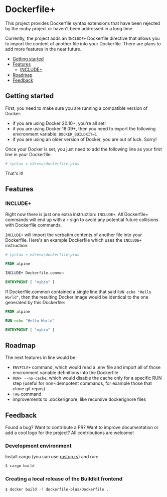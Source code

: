 # Dockerfile+

This project provides Dockerfile syntax extensions that have been rejected by the moby project or haven't been addressed in a long time.

Currently, the project adds an `INCLUDE+` Dockerfile directive that allows you to import the content of another file into your Dockerfile. There are plans to add more features in the near future.

- [Getting started](#getting-started)
- [Features](#features)
  - [INCLUDE+](#include)
- [Roadmap](#roadmap)
- [Feedback](#feedback)

## Getting started

First, you need to make sure you are running a compatible version of Docker:
- if you are using Docker 20.10+, you're all set!
- if you are using Docker 18.09+, then you need to export the following environment variable: `DOCKER_BUILDKIT=1`
- if you are using an older version of Docker, you are out of luck. Sorry!

Once your Docker is set, you just need to add the following line as your first line in your Dockerfile:

```Dockerfile
# syntax = edrevo/dockerfile-plus
```

That's it!

## Features

### INCLUDE+

Right now there is just one extra instruction: `INCLUDE+`. All Dockerfile+ commands will end up with a `+` sign to avoid any potential future collisions with Dockerfile commands.

`INCLUDE+` will import the verbatim contents of another file into your Dockerfile. Here's an example Dockerfile which uses the `INCLUDE+` instruction:

```Dockerfile
# syntax = edrevo/dockerfile-plus

FROM alpine

INCLUDE+ Dockerfile.common

ENTRYPOINT [ "mybin" ]
```

If Dockerfile.common contained a single line that said `RUN echo "Hello World"`, then the resulting Docker image would be identical to the one generated by this Dockerfile:


```Dockerfile
FROM alpine

RUN echo "Hello World"

ENTRYPOINT [ "mybin" ]
```

## Roadmap

The next features in line would be:

- `ENVFILE+` command, which would read a .env file and import all of those environment variable definitions into the Dockerfile
- `RUN+ --no-cache`, which would disable the cache only for a specific RUN step (useful for non-idempotent commands, for example those that clone git repos)
- `TAG` command
- improvements to .dockerignore, like recursive dockerignore files

## Feedback

Found a bug? Want to contribute a PR? Want to improve documentation or add a cool logo for the project? All contributions are welcome!

### Development environment

Install cargo (you can use [rustup.rs](https://rustup.rs/)) and run:

```bash
$ cargo build
```

### Creating a local release of the Buildkit frontend

```bash
$ docker build -f dockerfile-plus/Dockerfile .
```